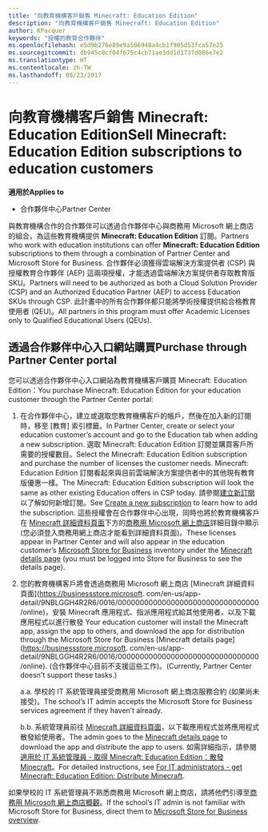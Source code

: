 ```yaml
---
title: "向教育機構客戶銷售 Minecraft: Education Edition"
description: "向教育機構客戶銷售 Minecraft: Education Edition"
author: KPacquer
keywords: "授權的教育合作夥伴"
ms.openlocfilehash: e5d9b276e89e9a506948a4cb1f905d53fca57e25
ms.sourcegitcommit: db945c0cf04f675c4cb71ae3dd1d1737d086e7e2
ms.translationtype: HT
ms.contentlocale: zh-TW
ms.lasthandoff: 08/23/2017
---
```

# <a name="sell-minecraft-education-edition-subscriptions-to-education-customers"></a><span data-ttu-id="72004-104">向教育機構客戶銷售 Minecraft: Education Edition</span><span class="sxs-lookup"><span data-stu-id="72004-104">Sell Minecraft: Education Edition subscriptions to education customers</span></span>

**<span data-ttu-id="72004-105">適用於</span><span class="sxs-lookup"><span data-stu-id="72004-105">Applies to</span></span>**

-  <span data-ttu-id="72004-106">合作夥伴中心</span><span class="sxs-lookup"><span data-stu-id="72004-106">Partner Center</span></span>

<span data-ttu-id="72004-107">與教育機構合作的合作夥伴可以透過合作夥伴中心與商務用 Microsoft 網上商店的組合，為這些教育機構提供 **Minecraft: Education Edition** 訂閱。</span><span class="sxs-lookup"><span data-stu-id="72004-107">Partners who work with education institutions can offer **Minecraft: Education Edition** subscriptions to them through a combination of Partner Center and Microsoft Store for Business.</span></span>  <span data-ttu-id="72004-108">合作夥伴必須獲得雲端解決方案提供者 (CSP) 與授權教育合作夥伴 (AEP) 這兩項授權，才能透過雲端解決方案提供者存取教育版 SKU。</span><span class="sxs-lookup"><span data-stu-id="72004-108">Partners will need to be authorized as both a Cloud Solution Provider (CSP) and an Authorized Education Partner (AEP) to access Education SKUs through CSP.</span></span>  <span data-ttu-id="72004-109">此計畫中的所有合作夥伴都只能將學術授權提供給合格教育使用者 (QEU)。</span><span class="sxs-lookup"><span data-stu-id="72004-109">All partners in this program must offer Academic Licenses only to Qualified Educational Users (QEUs).</span></span> 

## <a name="purchase-through-partner-center-portal"></a><span data-ttu-id="72004-110">透過合作夥伴中心入口網站購買</span><span class="sxs-lookup"><span data-stu-id="72004-110">Purchase through Partner Center portal</span></span> 
<span data-ttu-id="72004-111">您可以透過合作夥伴中心入口網站為教育機構客戶購買 Minecraft: Education Edition：</span><span class="sxs-lookup"><span data-stu-id="72004-111">You purchase Minecraft: Education Edition for your education customer through the Partner Center portal:</span></span> 

  1.  <span data-ttu-id="72004-112">在合作夥伴中心，建立或選取您教育機構客戶的帳戶，然後在加入新的訂閱時，移至 [教育] 索引標籤。</span><span class="sxs-lookup"><span data-stu-id="72004-112">In Partner Center, create or select your education customer’s account and go to the Education tab when adding a new subscription.</span></span>  <span data-ttu-id="72004-113">選取 Minecraft: Education Edition 訂閱並購買客戶所需要的授權數目。</span><span class="sxs-lookup"><span data-stu-id="72004-113">Select the Minecraft: Education Edition subscription and purchase the number of licenses the customer needs.</span></span> <span data-ttu-id="72004-114">Minecraft: Education Edition 訂閱看起來與目前雲端解決方案提供者中的其他現有教育版優惠一樣。</span><span class="sxs-lookup"><span data-stu-id="72004-114">The Minecraft: Education Edition subscription will look the same as other existing Education offers in CSP today.</span></span> <span data-ttu-id="72004-115">請參閱[建立新訂閱](create-a-new-subscription.md)以了解如何新增訂閱。</span><span class="sxs-lookup"><span data-stu-id="72004-115">See [Create a new subscription](create-a-new-subscription.md) to learn how to add the subscription.</span></span> <span data-ttu-id="72004-116">這些授權會在合作夥伴中心出現，同時也將於教育機構客戶在 [Minecraft 詳細資料頁面](https://businessstore.microsoft.com/en-us/app-detail/9NBLGGH4R2R6/0016/00000000000000000000000000000000/online)下方的[商務用 Microsoft 網上商店](https://www.microsoft.com/business-store)詳細目錄中顯示 (您必須登入商務用網上商店才能看到詳細資料頁面)。</span><span class="sxs-lookup"><span data-stu-id="72004-116">These licenses appear in Partner Center and will also appear in the education customer’s [Microsoft Store for Business](https://www.microsoft.com/business-store) inventory under the [Minecraft details page](https://businessstore.microsoft.com/en-us/app-detail/9NBLGGH4R2R6/0016/00000000000000000000000000000000/online) (you must be logged into Store for Business to see the details page).</span></span> 

  2.  <span data-ttu-id="72004-117">您的教育機構客戶將會透過商務用 Microsoft 網上商店 [Minecraft 詳細資料頁面](https://businessstore.microsoft. com/en-us/app-detail/9NBLGGH4R2R6/0016/00000000000000000000000000000000/online)，安裝 Minecraft 應用程式、指派應用程式給其他使用者，以及下載應用程式以進行散發 </span><span class="sxs-lookup"><span data-stu-id="72004-117">Your education customer will install the Minecraft app, assign the app to others, and download the app for distribution through the Microsoft Store for Business [Minecraft details page](https://businessstore.microsoft. com/en-us/app-detail/9NBLGGH4R2R6/0016/00000000000000000000000000000000/online).</span></span> <span data-ttu-id="72004-118">(合作夥伴中心目前不支援這些工作)。</span><span class="sxs-lookup"><span data-stu-id="72004-118">(Currently, Partner Center doesn't support these tasks.)</span></span>

      <span data-ttu-id="72004-119">a.</span><span class="sxs-lookup"><span data-stu-id="72004-119">a.</span></span> <span data-ttu-id="72004-120">學校的 IT 系統管理員接受商務用 Microsoft 網上商店服務合約 (如果尚未接受)。</span><span class="sxs-lookup"><span data-stu-id="72004-120">The school’s IT admin accepts the Microsoft Store for Business services agreement if they haven’t already.</span></span> 

      <span data-ttu-id="72004-121">b.</span><span class="sxs-lookup"><span data-stu-id="72004-121">b.</span></span> <span data-ttu-id="72004-122">系統管理員前往 [Minecraft 詳細資料頁面](https://businessstore.microsoft.com/en-us/app-detail/9NBLGGH4R2R6/0016/00000000000000000000000000000000/online)，以下載應用程式並將應用程式散發給使用者。</span><span class="sxs-lookup"><span data-stu-id="72004-122">The admin goes to the [Minecraft details page](https://businessstore.microsoft.com/en-us/app-detail/9NBLGGH4R2R6/0016/00000000000000000000000000000000/online) to download the app and distribute the app to users.</span></span> <span data-ttu-id="72004-123">如需詳細指示，請參閱[適用於 IT 系統管理員 - 取得 Minecraft: Education Edition：散發 Minecraft](https://docs.microsoft.com/education/windows/school-get-minecraft#distribute-minecraft)。</span><span class="sxs-lookup"><span data-stu-id="72004-123">For detailed instructions, see [For IT administrators - get Minecraft: Education Edition: Distribute Minecraft](https://docs.microsoft.com/education/windows/school-get-minecraft#distribute-minecraft).</span></span>
    
  <span data-ttu-id="72004-124">如果學校的 IT 系統管理員不熟悉商務用 Microsoft 網上商店，請將他們引導至[商務用 Microsoft 網上商店概觀](https://docs.microsoft.com/microsoft-store/windows-store-for-business-overview)。</span><span class="sxs-lookup"><span data-stu-id="72004-124">If the school’s IT admin is not familiar with Microsoft Store for Business, direct them to [Microsoft Store for Business overview](https://docs.microsoft.com/microsoft-store/windows-store-for-business-overview).</span></span> 

<!-- ## Purchase through Partner Center API 

To help your education customers buy and deploy Minecraft: Education Edition through the Partner Center API:
  
  1.  See [Create an order](https://msdn.microsoft.com/library/partnercenter/mt634667.aspx(d=robot)) to learn how to use the Partner Center API to buy the desired number of licenses of Minecraft: Education Edition subscription.  Be sure to use the following Offer ID:  
     
      "OfferId": "EE10CBD2-7A12-45DE-BE11-0C2C7C6EEEB1"
     
      See [Get a list of subscriptions by ID](https://msdn.microsoft.com/library/partnercenter/mt683489.aspx) to learn how to see these licenses.  Note that these will also appear in the education customer’s [Microsoft Store for Business](https://www.microsoft.com/business-store) inventory under the [Minecraft details page](https://businessstore.microsoft.com/en-us/app-detail/9NBLGGH4R2R6/0016/00000000000000000000000000000000/online) (you must be logged into Store for Business to see this page).    

  2. Direct your education customer to distribute Minecraft through the Microsoft Store for Business [Minecraft details page](https://businessstore.microsoft.com/en-us/app-detail/9NBLGGH4R2R6/0016/00000000000000000000000000000000/online). Through Microsoft Store for Business, they can install the app, assign the app to others, and download the app to distribute. (Currently, Partner Center doesn't support these tasks.) 

     a. The school’s IT admin accepts the Microsoft Store for Business services agreement if they haven’t already.
    
     b. The admin goes to the Minecraft details page to download the app and distribute the app to users. For detailed instructions, see [For IT administrators - get Minecraft: Education Edition: Distribute Minecraft](https://docs.microsoft.com/education/windows/school-get-minecraft#distribute-minecraft). 

  If the school’s IT admin is not familiar with Microsoft Store for Business, direct them to [Microsoft Store for Business overview](https://docs.microsoft.com/microsoft-store/windows-store-for-business-overview). 

-->